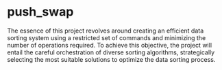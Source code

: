 # push_swap
The essence of this project revolves around creating an efficient data sorting system using a restricted set of commands and minimizing the number of operations required. To achieve this objective, the project will entail the careful orchestration of diverse sorting algorithms, strategically selecting the most suitable solutions to optimize the data sorting process.
